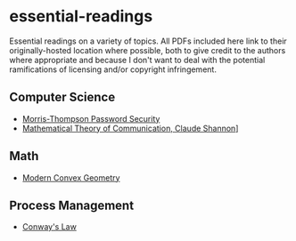 # essential-readings
Essential readings on a variety of topics. All PDFs included here link to their originally-hosted location where possible, both to give credit to the authors where appropriate and because I don't want to deal with the potential ramifications of licensing and/or copyright infringement.

## Computer Science
 - [Morris-Thompson Password Security](https://rist.tech.cornell.edu/6431papers/MorrisThompson1979.pdf)
 - [Mathematical Theory of Communication, Claude Shannon](http://people.math.harvard.edu/~ctm/home/text/others/shannon/entropy/entropy.pd)]

## Math
 - [Modern Convex Geometry](http://library.msri.org/books/Book31/files/ball.pdf)

## Process Management
 - [Conway's Law](http://www.melconway.com/Home/pdf/committees.pdf)
